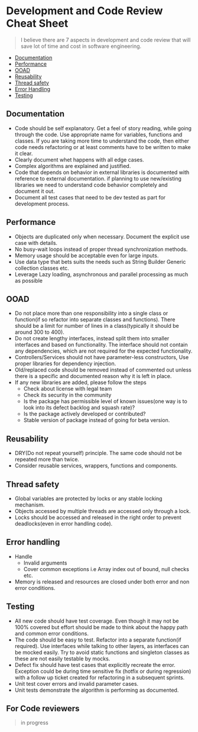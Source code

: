 # Development and Code Review Cheat Sheet
>I believe there are 7 aspects in development and code review that will save lot of time and cost in software engineering. 

- [Documentation](#documentation)
- [Performance](#performance)
- [OOAD](#ooad)
- [Reusability](#reusability)
- [Thread safety](#thread-safety)
- [Error Handling](#error-handling)
- [Testing](#testing)

## Documentation
- Code should be self explanatory. Get a feel of story reading, while going through the code. Use appropriate name for variables, functions and classes. If you are taking more time to understand the code, then either code needs refactoring or at least comments have to be written to make it clear.
- Clearly document whet happens with all edge cases.
- Complex algorithms are explained and justified.
- Code that depends on behavior in external libraries is documented with reference to external documentation. if planning to use new/existing libraries we need to understand code behavior completely and document it out.
- Document all test cases that need to be dev tested as part for development process.

## Performance
- Objects are duplicated only when necessary. Document the explicit use case with details.
- No busy-wait loops instead of proper thread synchronization methods.
- Memory usage should be acceptable even for large inputs.
- Use data type that bets suits the needs such as String Builder Generic collection classes etc.
- Leverage Lazy loading, asynchronous and parallel processing as much as possible

## OOAD
- Do not place more than one responsibility into a single class or function(if so refactor into separate classes and functions). There should be a limit for number of lines in a class(typically it should be around 300 to 400).
- Do not create lengthy interfaces, instead split them into smaller interfaces and based on functionality. The interface should not contain any dependencies, which are not required for the expected functionality.  
- Controllers/Services should not have parameter-less constructors, Use proper libraries for dependency injection.
- Old/replaced code should be removed instead of commented out unless there is a specific and documented reason why it is left in place.
- If any new libraries are added, please follow the steps
    - Check about license with legal team
    - Check its security in the community
    - Is the package has permissible level of known issues(one way is to look into its defect backlog and squash rate)?
    - Is the package actively developed or contributed?
    - Stable version of package instead of going for beta version.

## Reusability
- DRY(Do not repeat yourself) principle. The same code should not be repeated more than twice. 
- Consider reusable services, wrappers, functions and components. 

## Thread safety
- Global variables are protected by locks or any stable locking mechanism.
- Objects accessed by multiple threads are accessed only through a lock.
- Locks should be accessed and released in the right order to prevent deadlocks(even in error handling code).

## Error handling
- Handle 
    - Invalid arguments
    - Cover common exceptions i.e Array index out of bound, null checks etc.
- Memory is released and resources are closed under both error and non error conditions.

## Testing
- All new code should have test coverage. Even though it may not be 100% covered but effort should be made to think about the happy path and common error conditions. 
- The code should be easy to test. Refactor into a separate function(if required). Use interfaces while talking to other layers, as interfaces can be mocked easily. Try to avoid static functions and singleton classes as these are not easily testable by mocks.
- Defect fix should have test cases that explicitly recreate the error. Exception could be during time sensitive fix (hotfix or during regression) with a follow up ticket created for refactoring in a subsequent sprints.
- Unit test cover errors and invalid parameter cases.
- Unit tests demonstrate the algorithm is performing as documented.

## For Code reviewers
>in progress
